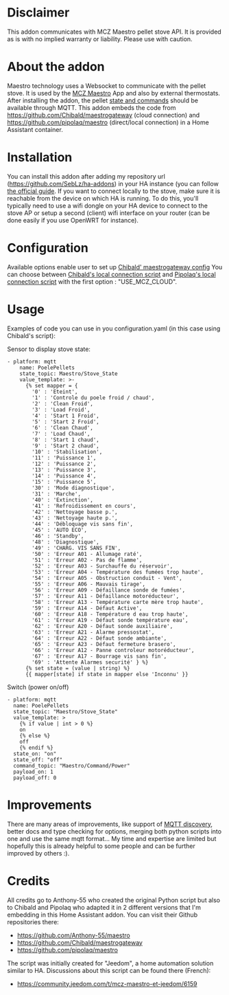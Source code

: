 # Disclaimer
This addon communicates with MCZ Maestro pellet stove API. It is provided as is with no implied warranty or liability. Please use with caution.

# About the addon
Maestro technology uses a Websocket to communicate with the pellet stove. It is used by the [MCZ Maestro](https://www.mcz.it/en/maestro-technology/) App and also by external thermostats.
After installing the addon, the pellet [state and commands](https://github.com/Chibald/maestrogateway#payload-type-topic) should be available through MQTT.
This addon  embeds the code from https://github.com/Chibald/maestrogateway (cloud connection) and https://github.com/pipolaq/maestro (direct/local connection) in a Home Assistant container.

# Installation
You can install this addon after adding my repository url (https://github.com/SebLz/ha-addons) in your HA instance (you can follow [the official guide](https://www.home-assistant.io/common-tasks/os#installing-third-party-add-ons). If you want to connect locally to the stove, make sure it is reachable from the device on which HA is running. To do this, you'll typically need to use a wifi dongle on your HA device to connect to the stove AP or setup a second (client) wifi interface on your router (can be done easily if you use OpenWRT for instance).

# Configuration
Available options enable user to set up [Chibald' maestrogateway config](https://github.com/Chibald/maestrogateway#configuration)
You can choose between [Chibald's local connection script](https://github.com/Chibald/maestrogateway#configuration) and [Pipolaq's local connection script](https://github.com/pipolaq/maestro) with the first option : "USE_MCZ_CLOUD".

# Usage
Examples of code you can use in you configuration.yaml (in this case using Chibald's script):

Sensor to display stove state:
```
- platform: mqtt
    name: PoelePellets
    state_topic: Maestro/Stove_State
    value_template: >-
      {% set mapper = {
        '0' : 'Eteint',
        '1' : 'Controle du poele froid / chaud',
        '2' : 'Clean Froid',
        '3' : 'Load Froid',
        '4' : 'Start 1 Froid',
        '5' : 'Start 2 Froid',
        '6' : 'Clean Chaud',
        '7' : 'Load Chaud',
        '8' : 'Start 1 chaud',
        '9' : 'Start 2 chaud',
        '10' : 'Stabilisation',
        '11' : 'Puissance 1',
        '12' : 'Puissance 2',
        '13' : 'Puissance 3',
        '14' : 'Puissance 4',
        '15' : 'Puissance 5',
        '30' : 'Mode diagnostique',
        '31' : 'Marche',
        '40' : 'Extinction',
        '41' : 'Refroidissement en cours',
        '42' : 'Nettoyage basse p.',
        '43' : 'Nettoyage haute p.',
        '44' : 'Débloquage vis sans fin',
        '45' : 'AUTO ECO',
        '46' : 'Standby',
        '48' : 'Diagnostique',
        '49' : 'CHARG. VIS SANS FIN',
        '50' : 'Erreur A01 - Allumage raté',
        '51' : 'Erreur A02 - Pas de flamme',
        '52' : 'Erreur A03 - Surchauffe du réservoir',
        '53' : 'Erreur A04 - Température des fumées trop haute',
        '54' : 'Erreur A05 - Obstruction conduit - Vent',
        '55' : 'Erreur A06 - Mauvais tirage',
        '56' : 'Erreur A09 - Défaillance sonde de fumées',
        '57' : 'Erreur A11 - Défaillance motoréducteur',
        '58' : 'Erreur A13 - Température carte mère trop haute',
        '59' : 'Erreur A14 - Défaut Active',
        '60' : 'Erreur A18 - Température d eau trop haute',
        '61' : 'Erreur A19 - Défaut sonde température eau',
        '62' : 'Erreur A20 - Défaut sonde auxiliaire',
        '63' : 'Erreur A21 - Alarme pressostat',
        '64' : 'Erreur A22 - Défaut sonde ambiante',
        '65' : 'Erreur A23 - Défaut fermeture brasero',
        '66' : 'Erreur A12 - Panne controleur motoréducteur',
        '67' : 'Erreur A17 - Bourrage vis sans fin',
        '69' : 'Attente Alarmes securité' } %}
      {% set state = (value | string) %}
      {{ mapper[state] if state in mapper else 'Inconnu' }}
```

Switch (power on/off)
```
- platform: mqtt
  name: PoelePellets
  state_topic: "Maestro/Stove_State"
  value_template: >
    {% if value | int > 0 %}
    on
    {% else %}
    off
    {% endif %}
  state_on: "on"
  state_off: "off"
  command_topic: "Maestro/Command/Power"
  payload_on: 1
  payload_off: 0
```
# Improvements
There are many areas of improvements, like support of [MQTT discovery](https://www.home-assistant.io/docs/mqtt/discovery/), better docs and type checking for options, merging both python scripts into one and use the same mqtt format... My time and expertise are limited but hopefully this is already helpful to some people and can be further improved by others :).

# Credits
All credits go to Anthony-55 who created the original Python script but also to Chibald and Pipolaq who adapted it in 2 different versions that I'm embedding in this Home Assistant addon.
You can visit their Github repositories there:
- https://github.com/Anthony-55/maestro
- https://github.com/Chibald/maestrogateway
- https://github.com/pipolaq/maestro

The script was initially created for "Jeedom", a home automation solution similar to HA. Discussions about this script can be found there (French):
- https://community.jeedom.com/t/mcz-maestro-et-jeedom/6159
